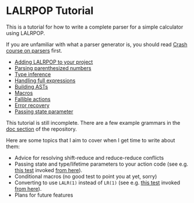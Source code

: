 # LALRPOP Tutorial

This is a tutorial for how to write a complete parser for a simple calculator
using LALRPOP.

If you are unfamiliar with what a parser generator is, you should read
[Crash course on parsers] first.

- [Adding LALRPOP to your project](001_adding_lalrpop.md)
- [Parsing parenthesized numbers](002_paren_numbers.md)
- [Type inference](003_type_inference.md)
- [Handling full expressions](004_full_expressions.md)
- [Building ASTs](005_building_asts.md)
- [Macros](006_macros.md)
- [Fallible actions](007_fallible_actions.md)
- [Error recovery](008_error_recovery.md)
- [Passing state parameter](009_state_parameter.md)

This tutorial is still incomplete. There are a few example grammars in the
[doc section] of the repository.

Here are some topics that I aim to cover when I get time to write about them:

- Advice for resolving shift-reduce and reduce-reduce conflicts
- Passing state and type/lifetime parameters to your action code (see e.g.
  [this test](https://github.com/lalrpop/lalrpop/blob/master/lalrpop-test/src/expr_arena.lalrpop)
  invoked [from here]).
- Conditional macros (no good test to point you at yet, sorry)
- Converting to use `LALR(1)` instead of `LR(1)` (see e.g. [this test](https://github.com/lalrpop/lalrpop/blob/master/lalrpop-test/src/expr_lalr.lalrpop)
  invoked [from here]).
- Plans for future features

[Crash course on parsers]: ../crash_course.md
[from here]: https://github.com/lalrpop/lalrpop/blob/master/lalrpop-test/src/lib.rs
[doc section]: https://github.com/lalrpop/lalrpop/tree/master/doc
